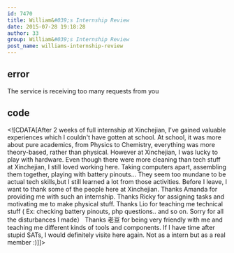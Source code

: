 ```yaml
---
id: 7470
title: William&#039;s Internship Review
date: 2015-07-28 19:18:28
author: 33
group: William&#039;s Internship Review
post_name: williams-internship-review
---
```


## error
The service is receiving too many requests from you

## code
 <!\[CDATA\[After 2 weeks of full internship at Xinchejian, I've gained valuable experiences which I couldn't have gotten at school. At school, it was more about pure academics, from Physics to Chemistry, everything was more theory-based, rather than physical. However at Xinchejian, I was lucky to play with hardware. Even though there were more cleaning than tech stuff at Xinchejian, I still loved working here. Taking computers apart, assembling them together, playing with battery pinouts... They seem too mundane to be actual tech skills,but I still learned a lot from those activities. Before I leave, I want to thank some of the people here at Xinchejian. Thanks Amanda for providing me with such an internship. Thanks Ricky for assigning tasks and motivating me to make physical stuff. Thanks Lio for teaching me technical stuff ( Ex: checking battery pinouts, php questions.. and so on. Sorry for all the disturbances I made） Thanks 老豆 for being very friendly with me and teaching me different kinds of tools and components. If I have time after stupid SATs, I would definitely visite here again. Not as a intern but as a real member :)\]\]> 

